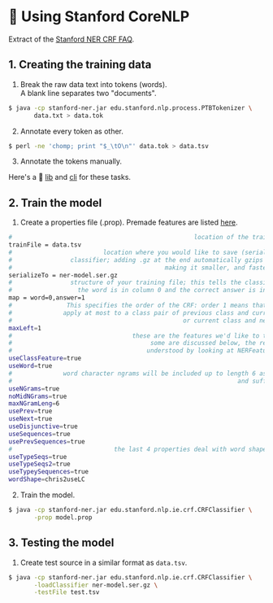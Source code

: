 # 📙 Using Stanford CoreNLP

Extract of the [Stanford NER CRF FAQ](https://nlp.stanford.edu/software/crf-faq.html#a).

## 1. Creating the training data

1. Break the raw data text into tokens (words).  
A blank line separates two "documents".
```bash
$ java -cp stanford-ner.jar edu.stanford.nlp.process.PTBTokenizer \
       data.txt > data.tok
```

2. Annotate every token as other.
```bash
$ perl -ne 'chomp; print "$_\tO\n"' data.tok > data.tsv
```

3. Annotate the tokens manually.

Here's a 🐍 [lib](./corenlp.py) and [cli](./trainer.py) for these tasks.

## 2. Train the model

1. Create a properties file (.prop). Premade features are listed [here](https://nlp.stanford.edu/nlp/javadoc/javanlp/edu/stanford/nlp/ie/NERFeatureFactory.html).
```bash
#                                                  location of the training file
trainFile = data.tsv
#                         location where you would like to save (serialize) your
#                classifier; adding .gz at the end automatically gzips the file,
#                                          making it smaller, and faster to load
serializeTo = ner-model.ser.gz
#                structure of your training file; this tells the classifier that
#                  the word is in column 0 and the correct answer is in column 1
map = word=0,answer=1
#               This specifies the order of the CRF: order 1 means that features
#              apply at most to a class pair of previous class and current class
#                                               or current class and next class.
maxLeft=1
#                                 these are the features we'd like to train with
#                                      some are discussed below, the rest can be
#                                     understood by looking at NERFeatureFactory
useClassFeature=true
useWord=true
#              word character ngrams will be included up to length 6 as prefixes
#                                                              and suffixes only
useNGrams=true
noMidNGrams=true
maxNGramLeng=6
usePrev=true
useNext=true
useDisjunctive=true
useSequences=true
usePrevSequences=true
#                            the last 4 properties deal with word shape features
useTypeSeqs=true
useTypeSeqs2=true
useTypeySequences=true
wordShape=chris2useLC
```

2. Train the model.
```bash
$ java -cp stanford-ner.jar edu.stanford.nlp.ie.crf.CRFClassifier \
       -prop model.prop
```

## 3. Testing the model

1. Create test source in a similar format as `data.tsv`.
```bash
$ java -cp stanford-ner.jar edu.stanford.nlp.ie.crf.CRFClassifier \
       -loadClassifier ner-model.ser.gz \
       -testFile test.tsv
```
